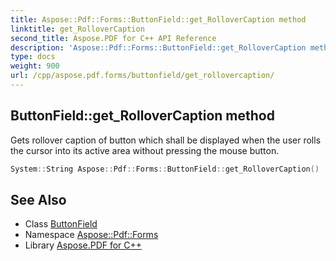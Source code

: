 ```yaml
---
title: Aspose::Pdf::Forms::ButtonField::get_RolloverCaption method
linktitle: get_RolloverCaption
second_title: Aspose.PDF for C++ API Reference
description: 'Aspose::Pdf::Forms::ButtonField::get_RolloverCaption method. Gets rollover caption of button which shall be displayed when the user rolls the cursor into its active area without pressing the mouse button in C++.'
type: docs
weight: 900
url: /cpp/aspose.pdf.forms/buttonfield/get_rollovercaption/
---
```

## ButtonField::get_RolloverCaption method


Gets rollover caption of button which shall be displayed when the user rolls the cursor into its active area without pressing the mouse button.

```cpp
System::String Aspose::Pdf::Forms::ButtonField::get_RolloverCaption()
```

## See Also

* Class [ButtonField](../)
* Namespace [Aspose::Pdf::Forms](../../)
* Library [Aspose.PDF for C++](../../../)
